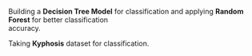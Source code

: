 Building a **Decision Tree Model** for classification and applying **Random Forest** for better classification  
accuracy.

Taking **Kyphosis** dataset for classification.
